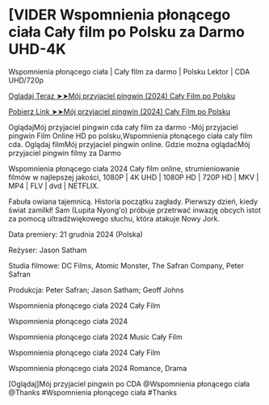 #  [VIDER Wspomnienia płonącego ciała Cały film po Polsku za Darmo UHD-4K

Wspomnienia płonącego ciała | Cały film za darmo | Polsku Lektor | CDA UHD/720p

<a href="https://love-4k.com/pl/movie/1232350/memories-of-a-burning-body-gitcodepll"> Oglądaj Teraz ➤➤Mój przyjaciel pingwin (2024) Cały Film po Polsku </a>

<a href="https://love-4k.com/pl/movie/1232350/memories-of-a-burning-body-gitcodepll"> Pobierz Link ➤➤Mój przyjaciel pingwin (2024) Cały Film po Polsku </a>

OglądajMój przyjaciel pingwin cda cały film za darmo -Mój przyjaciel pingwin Film Online HD po polsku,Wspomnienia płonącego ciała caly film cda. Oglądaj filmMój przyjaciel pingwin online. Gdzie można oglądaćMój przyjaciel pingwin filmy za Darmo

Wspomnienia płonącego ciała 2024 Cały film online, strumieniowanie filmów w najlepszej jakości, 1080P | 4K UHD | 1080P HD | 720P HD | MKV | MP4 | FLV | dvd | NETFLIX.

Fabuła owiana tajemnicą. Historia początku zagłady. Pierwszy dzień, kiedy świat zamilkł! Sam (Lupita Nyong'o) próbuje przetrwać inwazję obcych istot za pomocą ultradźwiękowego słuchu, która atakuje Nowy Jork.

Data premiery: 21 grudnia 2024 (Polska)

Reżyser: Jason Satham

Studia filmowe: DC Films, Atomic Monster, The Safran Company, Peter Safran

Produkcja: Peter Safran; Jason Satham; Geoff Johns

Wspomnienia płonącego ciała 2024 Cały Film

Wspomnienia płonącego ciała 2024

Wspomnienia płonącego ciała 2024 Music Cały Film

Wspomnienia płonącego ciała 2024 Cały Film

Wspomnienia płonącego ciała 2024 Romance, Drama

[Oglądaj]Mój przyjaciel pingwin po CDA @Wspomnienia płonącego ciała @Thanks #Wspomnienia płonącego ciała #Thanks
